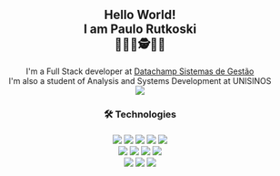 <html>
	<h2 align="center"> 
		Hello World! 
		<br/>
		I am Paulo Rutkoski
		<br/>
👨🏼‍💻🕵️👨‍🎓
	</h2>
	<p align="center">
		  I'm a Full Stack developer at 
		 <a href="http://www.datachamp.com.br/"> Datachamp Sistemas de Gestão </a>
		 <br>
		 I'm also a student of Analysis and Systems Development at UNISINOS
		 <br>
		 <a href="https://www.linkedin.com/in/paulorutkoski/"><img src="https://img.shields.io/badge/LinkedIn-0077B5?style=for-the-badge&logo=linkedin&logoColor=white" /></a>
	</p>
	<p>
	<h3 align="center">
		🛠 Technologies
		<br><br>
	<img src="https://img.shields.io/badge/Dart-0175C2?style=for-the-badge&logo=dart&logoColor=white" />
	<img src="https://img.shields.io/badge/Java-ED8B00?style=for-the-badge&logo=java&logoColor=white" />
	<img src="https://img.shields.io/badge/HTML5-E34F26?style=for-the-badge&logo=html5&logoColor=white" />
	<img src="https://img.shields.io/badge/CSS3-1572B6?style=for-the-badge&logo=css3&logoColor=white" />
	<img src="https://img.shields.io/badge/JavaScript-F7DF1E?style=for-the-badge&logo=javascript&logoColor=black" />
	<br>
	<img src="https://img.shields.io/badge/Flutter-02569B?style=for-the-badge&logo=flutter&logoColor=white" />
	<img src="https://img.shields.io/badge/Spring-6DB33F?style=for-the-badge&logo=spring&logoColor=white" />
	<img src="https://img.shields.io/badge/Postman-FF6C37?style=for-the-badge&logo=Postman&logoColor=white" />
	<img src="https://img.shields.io/badge/Bootstrap-563D7C?style=for-the-badge&logo=bootstrap&logoColor=white" />
	<br>
	<img src="https://img.shields.io/badge/MySQL-00000F?style=for-the-badge&logo=mysql&logoColor=white" />
	<img src="https://img.shields.io/badge/SQLite-07405E?style=for-the-badge&logo=sqlite&logoColor=white" />
	<img src="https://img.shields.io/badge/firebase-ffca28?style=for-the-badge&logo=firebase&logoColor=black" />
	</h3>
</p>
<h1></h1>
</html>

